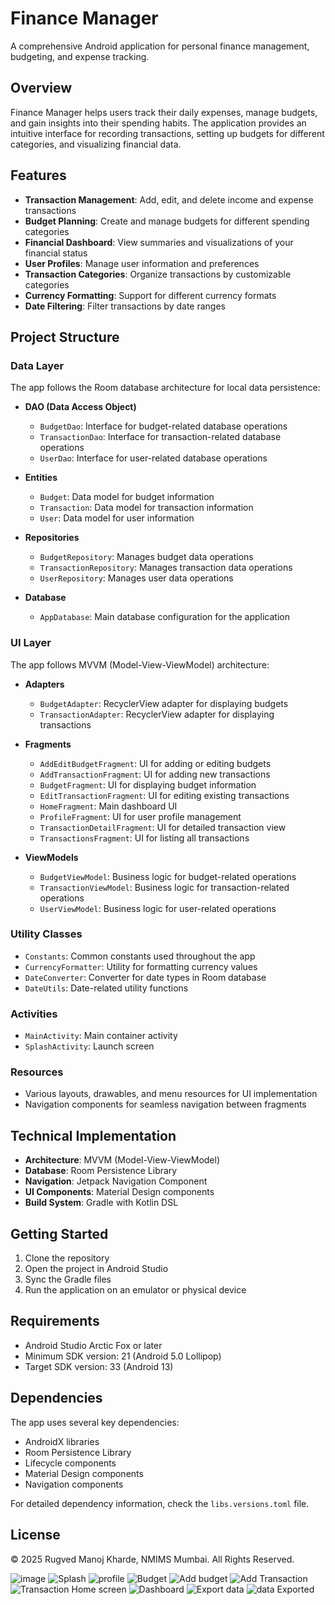 # Finance Manager

A comprehensive Android application for personal finance management, budgeting, and expense tracking.

## Overview

Finance Manager helps users track their daily expenses, manage budgets, and gain insights into their spending habits. The application provides an intuitive interface for recording transactions, setting up budgets for different categories, and visualizing financial data.

## Features

- **Transaction Management**: Add, edit, and delete income and expense transactions
- **Budget Planning**: Create and manage budgets for different spending categories
- **Financial Dashboard**: View summaries and visualizations of your financial status
- **User Profiles**: Manage user information and preferences
- **Transaction Categories**: Organize transactions by customizable categories
- **Currency Formatting**: Support for different currency formats
- **Date Filtering**: Filter transactions by date ranges

## Project Structure

### Data Layer

The app follows the Room database architecture for local data persistence:

- **DAO (Data Access Object)**
  - `BudgetDao`: Interface for budget-related database operations
  - `TransactionDao`: Interface for transaction-related database operations
  - `UserDao`: Interface for user-related database operations

- **Entities**
  - `Budget`: Data model for budget information
  - `Transaction`: Data model for transaction information
  - `User`: Data model for user information

- **Repositories**
  - `BudgetRepository`: Manages budget data operations
  - `TransactionRepository`: Manages transaction data operations
  - `UserRepository`: Manages user data operations

- **Database**
  - `AppDatabase`: Main database configuration for the application

### UI Layer

The app follows MVVM (Model-View-ViewModel) architecture:

- **Adapters**
  - `BudgetAdapter`: RecyclerView adapter for displaying budgets
  - `TransactionAdapter`: RecyclerView adapter for displaying transactions

- **Fragments**
  - `AddEditBudgetFragment`: UI for adding or editing budgets
  - `AddTransactionFragment`: UI for adding new transactions
  - `BudgetFragment`: UI for displaying budget information
  - `EditTransactionFragment`: UI for editing existing transactions
  - `HomeFragment`: Main dashboard UI
  - `ProfileFragment`: UI for user profile management
  - `TransactionDetailFragment`: UI for detailed transaction view
  - `TransactionsFragment`: UI for listing all transactions

- **ViewModels**
  - `BudgetViewModel`: Business logic for budget-related operations
  - `TransactionViewModel`: Business logic for transaction-related operations
  - `UserViewModel`: Business logic for user-related operations

### Utility Classes

- `Constants`: Common constants used throughout the app
- `CurrencyFormatter`: Utility for formatting currency values
- `DateConverter`: Converter for date types in Room database
- `DateUtils`: Date-related utility functions

### Activities

- `MainActivity`: Main container activity
- `SplashActivity`: Launch screen

### Resources

- Various layouts, drawables, and menu resources for UI implementation
- Navigation components for seamless navigation between fragments

## Technical Implementation

- **Architecture**: MVVM (Model-View-ViewModel)
- **Database**: Room Persistence Library
- **Navigation**: Jetpack Navigation Component
- **UI Components**: Material Design components
- **Build System**: Gradle with Kotlin DSL

## Getting Started

1. Clone the repository
2. Open the project in Android Studio
3. Sync the Gradle files
4. Run the application on an emulator or physical device

## Requirements

- Android Studio Arctic Fox or later
- Minimum SDK version: 21 (Android 5.0 Lollipop)
- Target SDK version: 33 (Android 13)

## Dependencies

The app uses several key dependencies:

- AndroidX libraries
- Room Persistence Library
- Lifecycle components
- Material Design components
- Navigation components

For detailed dependency information, check the `libs.versions.toml` file.

## License
© 2025 Rugved Manoj Kharde, NMIMS Mumbai. All Rights Reserved.


![image](https://github.com/user-attachments/assets/67938661-4caf-45f3-ad36-5365d14e74b1) ![Splash](https://github.com/user-attachments/assets/3972d747-1e9e-4074-9d4a-e2c049fad6b5)
![profile](https://github.com/user-attachments/assets/46cbcaa7-c95e-4b68-a883-1e46fba6c573) ![Budget](https://github.com/user-attachments/assets/e4aa6b3f-0a48-4c8a-99ae-9e4fabe9e9ea)
![Add budget](https://github.com/user-attachments/assets/c74fe9fb-4635-4b69-9b25-674b9f39927f) ![Add Transaction](https://github.com/user-attachments/assets/116c313b-7ea8-4631-803d-43d14136ba82)
![Transaction Home screen](https://github.com/user-attachments/assets/2c110b51-cfe3-40c1-9ce5-c8c6d5f125d3) ![Dashboard](https://github.com/user-attachments/assets/519949a9-1aeb-403e-962f-fb1e7cbc1050)
![Export data](https://github.com/user-attachments/assets/90792483-2e18-468d-b6de-27170045de8b) ![data Exported](https://github.com/user-attachments/assets/aa072ebc-79c4-4d8c-b976-0e1eba19870f)








